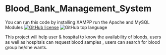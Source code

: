 # Blood_Bank_Management_System
You can run this code by installing XAMPP 
run the  Apache and MySQL Modules
[![GitHub license](https://img.shields.io/github/license/VirusZzHkP/Blood_Bank_Management_System?style=for-the-badge)](https://github.com/VirusZzHkP/Blood_Bank_Management_System/blob/main/LICENSE)
![GitHub top language](https://img.shields.io/github/languages/top/VirusZzHkP/Blood_Bank_Management_System?color=gree&style=for-the-badge)

This project will help user &amp; hospital to know the availability of bloods, users as well as hospitals can request blood samples , users can search for blood group he/she wants.
